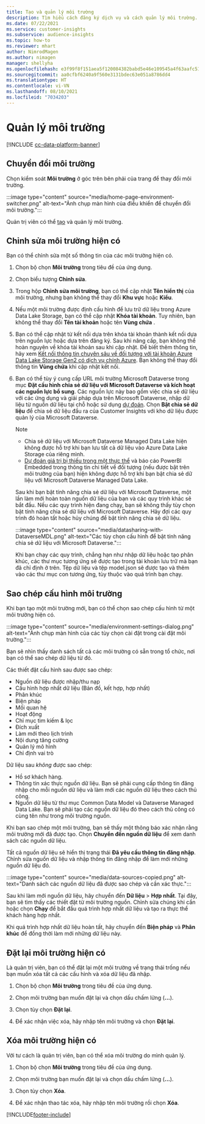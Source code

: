 ```yaml
---
title: Tạo và quản lý môi trường
description: Tìm hiểu cách đăng ký dịch vụ và cách quản lý môi trường.
ms.date: 07/22/2021
ms.service: customer-insights
ms.subservice: audience-insights
ms.topic: how-to
ms.reviewer: mhart
author: NimrodMagen
ms.author: nimagen
manager: shellyha
ms.openlocfilehash: e3f99f8f151aea5f120084382babd5e46e109545a4f63aafc51c3ecb1400cc33
ms.sourcegitcommit: aa0cfbf6240a9f560e3131bdec63e051a8786dd4
ms.translationtype: HT
ms.contentlocale: vi-VN
ms.lasthandoff: 08/10/2021
ms.locfileid: "7034203"
---
```

# <a name="manage-environments"></a>Quản lý môi trường

[!INCLUDE [cc-data-platform-banner](../includes/cc-data-platform-banner.md)]

## <a name="switch-environments"></a>Chuyển đổi môi trường

Chọn kiểm soát **Môi trường** ở góc trên bên phải của trang để thay đổi môi trường.

:::image type="content" source="media/home-page-environment-switcher.png" alt-text="Ảnh chụp màn hình của điều khiển để chuyển đổi môi trường.":::

Quản trị viên có thể [tạo](get-started-paid.md) và quản lý môi trường.

## <a name="edit-an-existing-environment"></a>Chỉnh sửa môi trường hiện có

Bạn có thể chỉnh sửa một số thông tin của các môi trường hiện có.

1.  Chọn bộ chọn **Môi trường** trong tiêu đề của ứng dụng.

2.  Chọn biểu tượng **Chỉnh sửa**.

3. Trong hộp **Chỉnh sửa môi trường**, bạn có thể cập nhật **Tên hiển thị** của môi trường, nhưng bạn không thể thay đổi **Khu vực** hoặc **Kiểu**.

4. Nếu một môi trường được định cấu hình để lưu trữ dữ liệu trong Azure Data Lake Storage, bạn có thể cập nhật **Khóa tài khoản**. Tuy nhiên, bạn không thể thay đổi **Tên tài khoản** hoặc tên **Vùng chứa** .

5. Bạn có thể cập nhật từ kết nối dựa trên khóa tài khoản thành kết nối dựa trên nguồn lực hoặc dựa trên đăng ký. Sau khi nâng cấp, bạn không thể hoàn nguyên về khóa tài khoản sau khi cập nhật. Để biết thêm thông tin, hãy xem [Kết nối thông tin chuyên sâu về đối tượng với tài khoản Azure Data Lake Storage Gen2 có dịch vụ chính Azure](connect-service-principal.md). Bạn không thể thay đổi thông tin **Vùng chứa** khi cập nhật kết nối.

6. Bạn có thể tùy ý cung cấp URL môi trường Microsoft Dataverse trong mục **Đặt cấu hình chia sẻ dữ liệu với Microsoft Dataverse và kích hoạt các nguồn lực bổ sung**. Các nguồn lực này bao gồm việc chia sẻ dữ liệu với các ứng dụng và giải pháp dựa trên Microsoft Dataverse, nhập dữ liệu từ nguồn dữ liệu tại chỗ hoặc sử dụng [dự đoán](predictions.md). Chọn **Bật chia sẻ dữ liệu** để chia sẻ dữ liệu đầu ra của Customer Insights với kho dữ liệu được quản lý của Microsoft Dataverse.

   > [!NOTE]
   > - Chia sẻ dữ liệu với Microsoft Dataverse Managed Data Lake hiện không được hỗ trợ khi bạn lưu tất cả dữ liệu vào Azure Data Lake Storage của riêng mình.
   > - [Dự đoán giá trị bị thiếu trong một thực thể](predictions.md) và báo cáo PowerBI Embedded trong thông tin chi tiết về đối tượng (nếu được bật trên môi trường của bạn) hiện không được hỗ trợ khi bạn bật chia sẻ dữ liệu với Microsoft Dataverse Managed Data Lake.

   Sau khi bạn bật tính năng chia sẻ dữ liệu với Microsoft Dataverse, một lần làm mới hoàn toàn nguồn dữ liệu của bạn và các quy trình khác sẽ bắt đầu. Nếu các quy trình hiện đang chạy, bạn sẽ không thấy tùy chọn bật tính năng chia sẻ dữ liệu với Microsoft Dataverse. Hãy đợi các quy trình đó hoàn tất hoặc hủy chúng để bật tính năng chia sẻ dữ liệu. 
   
   :::image type="content" source="media/datasharing-with-DataverseMDL.png" alt-text="Các tùy chọn cấu hình để bật tính năng chia sẻ dữ liệu với Microsoft Dataverse.":::
   
   Khi bạn chạy các quy trình, chẳng hạn như nhập dữ liệu hoặc tạo phân khúc, các thư mục tương ứng sẽ được tạo trong tài khoản lưu trữ mà bạn đã chỉ định ở trên. Tệp dữ liệu và tệp model.json sẽ được tạo và thêm vào các thư mục con tương ứng, tùy thuộc vào quá trình bạn chạy.

## <a name="copy-the-environment-configuration"></a>Sao chép cấu hình môi trường

Khi bạn tạo một môi trường mới, bạn có thể chọn sao chép cấu hình từ một môi trường hiện có. 

:::image type="content" source="media/environment-settings-dialog.png" alt-text="Ảnh chụp màn hình của các tùy chọn cài đặt trong cài đặt môi trường.":::

Bạn sẽ nhìn thấy danh sách tất cả các môi trường có sẵn trong tổ chức, nơi bạn có thể sao chép dữ liệu từ đó.

Các thiết đặt cấu hình sau được sao chép:

- Nguồn dữ liệu được nhập/thu nạp
- Cấu hình hợp nhất dữ liệu (Bản đồ, kết hợp, hợp nhất)
- Phân khúc
- Biện pháp
- Mối quan hệ
- Hoạt động
- Chỉ mục tìm kiếm & lọc
- Đích xuất
- Làm mới theo lịch trình
- Nội dung tăng cường
- Quản lý mô hình
- Chỉ định vai trò

Dữ liệu sau *không* được sao chép:

- Hồ sơ khách hàng.
- Thông tin xác thực nguồn dữ liệu. Bạn sẽ phải cung cấp thông tin đăng nhập cho mỗi nguồn dữ liệu và làm mới các nguồn dữ liệu theo cách thủ công.
- Nguồn dữ liệu từ thư mục Common Data Model và Dataverse Managed Data Lake. Bạn sẽ phải tạo các nguồn dữ liệu đó theo cách thủ công có cùng tên như trong môi trường nguồn.

Khi bạn sao chép một môi trường, bạn sẽ thấy một thông báo xác nhận rằng môi trường mới đã được tạo. Chọn **Chuyển đến nguồn dữ liệu** để xem danh sách các nguồn dữ liệu.

Tất cả nguồn dữ liệu sẽ hiển thị trạng thái **Đã yêu cầu thông tin đăng nhập**. Chỉnh sửa nguồn dữ liệu và nhập thông tin đăng nhập để làm mới những nguồn dữ liệu đó.

:::image type="content" source="media/data-sources-copied.png" alt-text="Danh sách các nguồn dữ liệu đã được sao chép và cần xác thực.":::

Sau khi làm mới nguồn dữ liệu, hãy chuyển đến **Dữ liệu** > **Hợp nhất**. Tại đây, bạn sẽ tìm thấy các thiết đặt từ môi trường nguồn. Chỉnh sửa chúng khi cần hoặc chọn **Chạy** để bắt đầu quá trình hợp nhất dữ liệu và tạo ra thực thể khách hàng hợp nhất.

Khi quá trình hợp nhất dữ liệu hoàn tất, hãy chuyển đến **Biện pháp** và **Phân khúc** để đồng thời làm mới những dữ liệu này.

## <a name="reset-an-existing-environment"></a>Đặt lại môi trường hiện có

Là quản trị viên, bạn có thể đặt lại một môi trường về trạng thái trống nếu bạn muốn xóa tất cả các cấu hình và xóa dữ liệu đã nhập.

1.  Chọn bộ chọn **Môi trường** trong tiêu đề của ứng dụng. 

2.  Chọn môi trường bạn muốn đặt lại và chọn dấu chấm lửng (**...**). 

3. Chọn tùy chọn **Đặt lại**. 

4.  Để xác nhận việc xóa, hãy nhập tên môi trường và chọn **Đặt lại**.

## <a name="delete-an-existing-environment"></a>Xóa môi trường hiện có

Với tư cách là quản trị viên, bạn có thể xóa môi trường do mình quản lý.

1.  Chọn bộ chọn **Môi trường** trong tiêu đề của ứng dụng.

2.  Chọn môi trường bạn muốn đặt lại và chọn dấu chấm lửng (**...**). 

3. Chọn tùy chọn **Xóa**. 

4.  Để xác nhận thao tác xóa, hãy nhập tên môi trường rồi chọn **Xóa**.


[!INCLUDE[footer-include](../includes/footer-banner.md)]
